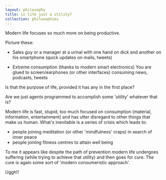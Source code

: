 ```yaml
---
layout: philosophy
title: is life just a utility?
collection: philosophies
---
```


Modern life focuses so much more on being productive.

Picture these:

- Sales guy or a manager at a urinal with one hand on dick and another on his smartphone (quick updates on mails, tweets)

-  Extreme consumption (thanks to modern smart electronics) You are glued to screen/earphones (or other interfaces) consuming news, podcasts, tweets

Is that the purpose of life, provided it has any in the first place?

Are we just agents programmed to accomplish some 'utility' whatever that is?


Modern life is fast, stupid, too much focused on consumption (material, information, entertainment) and has utter disregard to other things that make us human. What's inevitable is a series of crisis which leads to:

- people joining meditation (or other 'mindfulness' craps) in search of inner peace
- people joining fitness centres to attain well being 

To me it appears like despite the path of prevention modern life undergoes suffering (while trying to achieve that utility) and then goes for cure. The cure is again some sort of 'modern consumeristic approach'.

Uggh!!